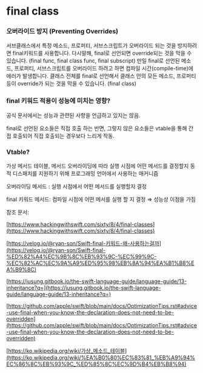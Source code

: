 # final class

### 오버라이드 방지 (Preventing Overrides)

서브클래스에서 특정 메소드, 프로퍼티, 서브스크립트가 오버라이드 되는 것을 방지하려면 final키워드를 사용합니다. 다시말해, final로 선언되면 override되는 것을 막을 수 있습니다. (final func, final class func, final subscript) 만일 final로 선언된 메소드, 프로퍼티, 서브스크립트를 오버라이드 하려고 하면 컴파일 시간(compile-time)에 에러가 발생합니다. 클래스 전체를 final로 선언해서 클래스 안의 모든 메소드, 프로퍼티 등이 override가 되는 것을 막을 수 있습니다. (final class)

### final 키워드 적용이 성능에 미치는 영향?

공식 문서에서는 성능과 관련된 사항을 언급하고 있지는 않음. 

final로 선언된 요소들은 직접 호출 하는 반면, 그렇지 않은 요소들은 vtable을 통해 간접 호출되어 직접 호출되는 경우보다 느리게 작동.

### Vtable?

가상 메서드 테이블, 메서드 오버라이딩에 따라 실행 시점에 어떤 메서드를 결정할지 동적 디스패치를 지원하기 위해 프로그래밍 언어에서 사용하는 매커니즘

오버라이딩 메서드 : 실행 시점에서 어떤 메서드를 실행할지 결정

final 키워드 메서드: 컴파일 시점에 어떤 메서를 실행 할 지 결정 ⇒ 성능상 이점을 가짐

참조 문서:

 [https://www.hackingwithswift.com/sixty/8/4/final-classes](https://www.hackingwithswift.com/sixty/8/4/final-classes)

[https://velog.io/@ryan-son/Swift-final-키워드-왜-사용하는걸까](https://velog.io/@ryan-son/Swift-final-%ED%82%A4%EC%9B%8C%EB%93%9C-%EC%99%9C-%EC%82%AC%EC%9A%A9%ED%95%98%EB%8A%94%EA%B1%B8%EA%B9%8C)

[https://jusung.gitbook.io/the-swift-language-guide/language-guide/13-inheritance?q=](https://jusung.gitbook.io/the-swift-language-guide/language-guide/13-inheritance?q=)

[https://github.com/apple/swift/blob/main/docs/OptimizationTips.rst#advice-use-final-when-you-know-the-declaration-does-not-need-to-be-overridden](https://github.com/apple/swift/blob/main/docs/OptimizationTips.rst#advice-use-final-when-you-know-the-declaration-does-not-need-to-be-overridden)

[https://ko.wikipedia.org/wiki/가상_메소드_테이블](https://ko.wikipedia.org/wiki/%EA%B0%80%EC%83%81_%EB%A9%94%EC%86%8C%EB%93%9C_%ED%85%8C%EC%9D%B4%EB%B8%94)